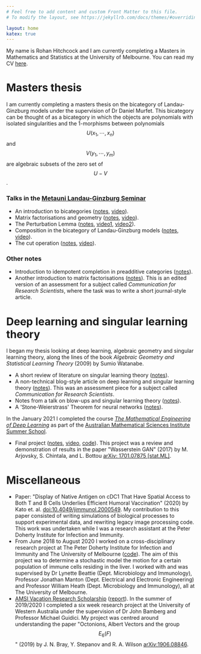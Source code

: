 ```yaml
---
# Feel free to add content and custom Front Matter to this file.
# To modify the layout, see https://jekyllrb.com/docs/themes/#overriding-theme-defaults

layout: home
katex: true
---
```


My name is Rohan Hitchcock and I am currently completing a Masters in Mathematics 
and Statistics at 
the University of Melbourne. You can read my 
CV [here](cv.pdf).



# Masters thesis
I am currently completing a masters thesis on the bicategory of Landau-Ginzburg models
under the supervision of Dr Daniel Murfet.
This bicategory can be thought of as a bicategory in which the objects are polynomials with 
isolated singularities and the 1-morphisms between polynomials $$U(x_1, \cdots, x_n)$$
and $$V(y_1, \cdots, y_m)$$ are algebraic subsets of the zero set of $$U - V$$.

### Talks in the [Metauni Landau-Ginzburg Seminar](https://metauni.org/posts/events/seminar-lg)
- An introduction to bicategories ([notes](notes/bicategories.pdf), [video](https://www.youtube.com/watch?v=K6W_3tMz0qA)).
- Matrix factorisations and geometry ([notes](notes/matrix-factorisations-geometry.pdf), [video](https://www.youtube.com/watch?v=Wa_kQs0PGKY)).
- The Perturbation Lemma ([notes](notes/pertubation-lemma.pdf), [video1](https://www.youtube.com/watch?v=-gWUA5tCgc4), [video2](https://www.youtube.com/watch?v=n_jlHU0FuwA)).
- Composition in the bicategory of Landau-Ginzburg models ([notes](notes/composition-in-LG.pdf), [video](https://www.youtube.com/watch?v=MZhsDkBHPmY)).
- The cut operation ([notes](notes/cut-operation.pdf), [video](https://www.youtube.com/watch?v=zbAYN4MsEVA)).

### Other notes
- Introduction to idempotent completion in preadditive categories ([notes](notes/idempotents.pdf)).
- Another introduction to matrix factorisations ([notes](notes/matrix-factorisations-ses.pdf)). 
This is an edited version of an assessment for a subject called 
*Communication for Research Scientists*, where the task was to write a short journal-style article.


# Deep learning and singular learning theory
I began my thesis looking at deep learning, algebraic geometry and singular 
learning theory, along the lines of the book *Algebraic Geometry and Statistical 
Learning Theory* (2009) by Sumio Watanabe.

- A short review of literature on singular learning theory ([notes](notes/slt-literature-review.pdf)).
- A non-technical blog-style article on deep learning and singular learning theory ([notes](notes/slt-blog-article.pdf)).
This was an assessment piece for a subject called *Communication for Research Scientists*.
- Notes from a talk on blow-ups and singular learning theory ([notes](notes/blowups.pdf)).
- A 'Stone-Weierstrass' Theorem for neural networks ([notes](notes/nn-approximation.pdf)).

In the January 2021 I completed the course 
[*The Mathematical Engineering of Deep Learning*](https://deeplearningmath.org)
as part of the [Australian Mathematical Sciences Institute Summer School](https://ss.amsi.org.au). 

- Final project ([notes](notes/amsi-ss-final-project-abstract.pdf), [video](https://youtu.be/UnyXhQRXOoU), [code](https://github.com/rohan-hitchcock/deep-learning-math-course)). This project was a review and demonstration of results in the paper "Wasserstein GAN" (2017)
by M. Arjovsky, S. Chintala, and L. Bottou [arXiv: 1701.07875 \[stat.ML\]](https://arxiv.org/abs/1701.07875).


# Miscellaneous
- Paper: "Display of Native Antigen on cDC1 That Have Spatial Access to Both T and B Cells Underlies Efficient Humoral Vaccination" (2020)
by Kato et. al. [doi:10.4049/jimmunol.2000549](https://doi.org/10.4049/jimmunol.2000549). 
My contribution to this paper consisted of writing simulations of biological processes 
to support experimental data, and rewriting legacy image processing code. 
This work was undertaken while I was a research assistant at the Peter Doherty Institute for Infection and Immunity.
- From June 2018 to August 2020 I worked on a cross-disciplinary research project 
at The Peter Doherty Institute for Infection and Immunity and The University of 
Melbourne ([code](https://github.com/rohan-hitchcock/tcells-portfolio)). 
The aim of this project wa to determine a stochastic model the motion for a certain population of immune 
cells residing in the liver. I worked with and was supervised by Dr Lynette Beattie (Dept. Microbiology and Immunology), 
Professor Jonathan Manton (Dept. Electrical and Electronic Engineering) 
and Professor William Heath (Dept. Microbiology and Immunology), all at The University of Melbourne.
- [AMSI Vacation Research Scholarship](https://vrs.amsi.org.au/student-profile/rohan-hitchcock/) ([report](notes/amsi-vrs-report.pdf)).
In the summer of 2019/2020 I completed a six week research project at the 
University of Western Australia under the supervision of Dr John Bamberg and Professor 
Michael Guidici. My project was centred around understanding the paper "Octonions, Albert Vectors 
and the group $$E_6(F)$$" (2019) by J. N. Bray, Y. Stepanov and R. A. Wilson 
[arXiv:1906.08846](https://arxiv.org/abs/1906.08846).



